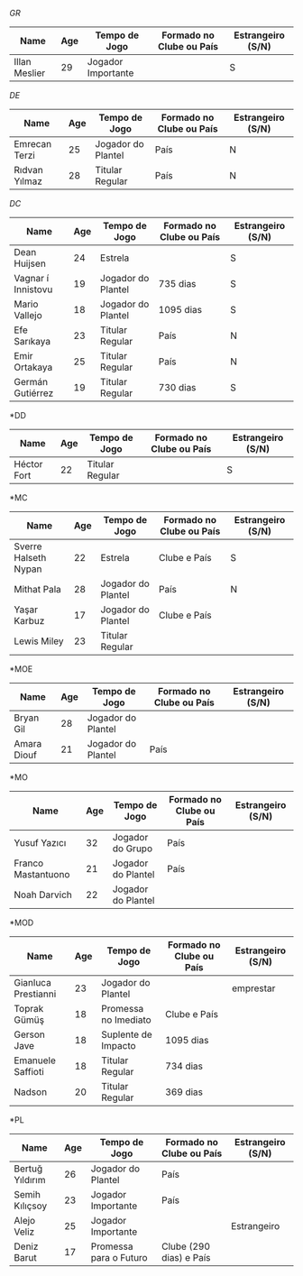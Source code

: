 *GR*

| Name          | Age | Tempo de Jogo      | Formado no Clube ou País | Estrangeiro (S/N) |
| ------------- | --- | ------------------ | ------------------------ | ----------------- |
| Illan Meslier | 29  | Jogador Importante |                          | S                 |

*DE*

| Name          | Age | Tempo de Jogo      | Formado no Clube ou País | Estrangeiro (S/N) |
| ------------- | --- | ------------------ | ------------------------ | ----------------- |
| Emrecan Terzi | 25  | Jogador do Plantel | País                     | N                 |
| Rıdvan Yılmaz | 28  | Titular Regular    | País                     | N                 |

*DC*

| Name               | Age | Tempo de Jogo      | Formado no Clube ou País | Estrangeiro (S/N) |
| ------------------ | --- | ------------------ | ------------------------ | ----------------- |
| Dean Huijsen       | 24  | Estrela            |                          | S                 |
| Vagnar í Innistovu | 19  | Jogador do Plantel | 735 dias                 | S                 |
| Mario Vallejo      | 18  | Jogador do Plantel | 1095 dias                | S                 |
| Efe Sarıkaya       | 23  | Titular Regular    | País                     | N                 |
| Emir Ortakaya      | 25  | Titular Regular    | País                     | N                 |
| Germán Gutiérrez   | 19  | Titular Regular    | 730 dias                 | S                 |

*DD

| Name        | Age | Tempo de Jogo   | Formado no Clube ou País | Estrangeiro (S/N) |
| ----------- | --- | --------------- | ------------------------ | ----------------- |
| Héctor Fort | 22  | Titular Regular |                          | S                 |

*MC

| Name                 | Age | Tempo de Jogo      | Formado no Clube ou País | Estrangeiro (S/N) |
| -------------------- | --- | ------------------ | ------------------------ | ----------------- |
| Sverre Halseth Nypan | 22  | Estrela            | Clube e País             | S                 |
| Mithat Pala          | 28  | Jogador do Plantel | País                     | N                 |
| Yaşar Karbuz         | 17  | Jogador do Plantel | Clube e País             |                   |
| Lewis Miley          | 23  | Titular Regular    |                          |                   |

*MOE

| Name        | Age | Tempo de Jogo      | Formado no Clube ou País | Estrangeiro (S/N) |
| ----------- | --- | ------------------ | ------------------------ | ----------------- |
| Bryan Gil   | 28  | Jogador do Plantel |                          |                   |
| Amara Diouf | 21  | Jogador do Plantel | País                     |                   |

*MO

| Name               | Age | Tempo de Jogo      | Formado no Clube ou País | Estrangeiro (S/N) |
| ------------------ | --- | ------------------ | ------------------------ | ----------------- |
| Yusuf Yazıcı       | 32  | Jogador do Grupo   | País                     |                   |
| Franco Mastantuono | 21  | Jogador do Plantel | País                     |                   |
| Noah Darvich       | 22  | Jogador do Plantel |                          |                   |

*MOD

| Name                | Age | Tempo de Jogo        | Formado no Clube ou País | Estrangeiro (S/N) |
| ------------------- | --- | -------------------- | ------------------------ | ----------------- |
| Gianluca Prestianni | 23  | Jogador do Plantel   |                          | emprestar         |
| Toprak Gümüş        | 18  | Promessa no Imediato | Clube e País             |                   |
| Gerson Jave         | 18  | Suplente de Impacto  | 1095 dias                |                   |
| Emanuele Saffioti   | 18  | Titular Regular      | 734 dias                 |                   |
| Nadson              | 20  | Titular Regular      | 369 dias                 |                   |

*PL

| Name            | Age | Tempo de Jogo          | Formado no Clube ou País | Estrangeiro (S/N) |
| --------------- | --- | ---------------------- | ------------------------ | ----------------- |
| Bertuğ Yıldırım | 26  | Jogador do Plantel     | País                     |                   |
| Semih Kılıçsoy  | 23  | Jogador Importante     | País                     |                   |
| Alejo Veliz     | 25  | Jogador Importante     |                          | Estrangeiro       |
| Deniz Barut     | 17  | Promessa para o Futuro | Clube (290 dias) e País  |                   |
